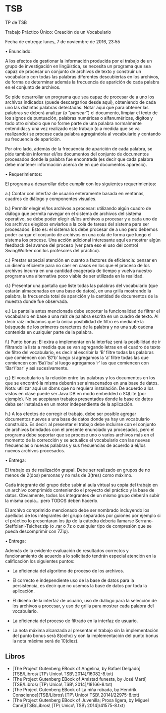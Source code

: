 # TSB
TP de TSB

Trabajo Práctico Único: Creación de un Vocabulario

Fecha de entrega: lunes, 7 de noviembre de 2016, 23:55

•  Enunciado:

A los efectos de gestionar la información producida por el trabajo de un grupo de investigación en lingüística, se necesita un programa que sea capaz de procesar un conjunto de archivos de texto y construir un vocabulario con todas las palabras diferentes descubiertas en los archivos, de forma de determinar además la frecuencia de aparición de cada palabra en el conjunto de archivos.

Se pide desarrollar un programa que sea capaz de procesar de a uno los archivos indicados (puede descargarlos desde aquí), obteniendo de cada uno las distintas palabras detectadas. Notar aquí que para obtener las palabras se deberá analizar (o "parsear") el documento, limpiar el texto de los signos de puntuación, palabras numéricas o alfanuméricas, dígitos y todo otro símbolo que no forme parte de una palabra normalmente entendida; y una vez realizado este trabajo (o a medida que se va realizando) se procese cada palabra agregándola al vocabulario y contando su frecuencia de aparición.

Por otro lado, además de la frecuencia de aparición de cada palabra, se pide también informar el/los documentos del conjunto de documentos procesados donde la palabra fue encontrada (es decir que cada palabra debe mantener información acerca de en qué documentos apareció).

•  Requerimientos:

El programa a desarrollar debe cumplir con los siguientes requerimientos:

a.)     Contar con interfaz de usuario enteramente basada en ventanas, cuadros de diálogo y componentes visuales.

b.)     Permitir elegir el/los archivos a procesar: utilizando algún cuadro de diálogo que permita navegar en el sistema de archivos del sistema operativo, se debe poder elegir el/los archivos a procesar y a cada uno de los archivos elegidos enviarlos a la cola de tareas del sistema para ser procesados. Esto es:  el sistema los debe procesar de a uno pero debemos poder cargar el conjunto de archivos en una cola de forma que luego el sistema los procese. Una acción adicional interesante aquí es mostrar algún feedback del avance del proceso (ver para eso el uso del control SwingWorker con los profesores del práctico).

c.)      Prestar especial atención en cuanto a factores de eficiencia:  pensar en un diseño eficiente para no caer en casos en los que el proceso de los archivos incurra en una cantidad exagerada de tiempo y vuelva nuestro programa una alternativa poco viable de ser utilizada en la realidad.

d.)     Presentar una pantalla que liste todas las palabras del vocabulario (que estarán almacenadas en una base de datos), en una grilla mostrando la palabra, la frecuencia total de aparición y la cantidad de documentos de la muestra donde fue observada.

e.)     La pantalla antes mencionada debe soportar la funcionalidad de filtrar el vocabulario en base a una raíz de palabra escrita en un cuadro de texto. Al decir raíz indicamos que la única posibilidad de filtro es mediante la búsqueda de los primeros caracteres de la palabra y no una sub cadena contenida en cualquier parte de la palabra.

f.)      Punto bonus: El extra a implementar en la interfaz será la posibilidad de ir filtrando la lista a medida que se van agregando letras en el cuadro de texto de filtro del vocabulario, es decir al escribir la ‘B’ filtre todas las palabras que comiencen con ‘B’/’b’ luego si agregamos la ‘a’ filtre todas las que comiencen con ‘Ba’/’ba’ si luego agregamos ‘r’ las que comiencen con ‘Bar’/’bar’ y así sucesivamente.

g.)     El vocabulario y la relación entre las palabras y los documentos en los que se encontró la misma deberán ser almacenados en una base de datos.  Nota: utilizar aquí un dbms que no requiera instalación. De acuerdo a los vistos en clase puede ser Java DB en modo embedded o SQLite (por ejemplo). No se aceptaran trabajos presentados donde la base de datos deba ser instalada en un motor independiente de la aplicación.

h.)     A los efectos de corregir el trabajo, debe ser posible agregar documentos nuevos a una base de datos donde ya hay un vocabulario construido. Es decir: al presentar el trabajo debe incluirse con el conjunto de archivos brindados con el presente enunciado ya procesados,  pero el programa debe soportar que se procese uno o varios archivos más en el momento de la corrección y se actualice el vocabulario con las nuevas frecuencias o nuevas palabras y sus frecuencias de acuerdo a el/los nuevos archivos procesados.

•  Entrega:

El trabajo es de realización grupal. Debe ser realizado en grupos de no menos de 2(dos) personas y no más de 3(tres) como máximo.

Cada integrante del grupo debe subir al aula virtual su copia del trabajo en un archivo comprimido conteniendo el proyecto del práctico y la base de datos. Obviamente, todos los integrantes de un mismo grupo deberán subir la misma copia… pero TODOS deben hacerlo.

El archivo comprimido mencionado debe ser nombrado incluyendo los apellidos de los integrantes del grupo separados por guiones por ejemplo si el práctico lo presentaran los jtp de la cátedra debería llamarse Serrano-Steffolani-Teicher.zip (o .rar o 7z o cualquier tipo de compresión que se pueda descomprimir con 7Zip).

•  Entrega:

Además de la evidente evaluación de resultados correctos y funcionamiento de acuerdo a lo solicitado tendrán especial atención en la calificación los siguientes puntos:

-   La eficiencia del algoritmo de proceso de los archivos.

-   El correcto e independiente uso de la base de datos para la persistencia, es decir que no usemos la base de datos por toda la aplicación.

-   El diseño de la interfaz de usuario, uso de diálogo para la selección de los archivos a procesar, y uso de grilla para mostrar cada palabra del vocabulario.

-   La eficiencia del proceso de filtrado en la interfaz de usuario.

-   La nota máxima alcanzada al presentar el trabajo sin la implementación del punto bonus será 8(ocho) y con la implementación del punto bonus la nota máxima  será de 10(diez).

## Libros

* [The Project Gutenberg EBook of Angelina, by Rafael Delgado](TSB/Libros\ \[TP\ Unico\ TSB\ 2014\]/16082-8.txt)
* [The Project Gutenberg EBook of Amistad funesta, by José Martí](TSB/Libros\ \[TP\ Unico\ TSB\ 2014\]/18166-8.txt)
* [The Project Gutenberg EBook of La niña robada, by Hendrik Conscience](TSB/Libros\ \[TP\ Unico\ TSB\ 2014\]/22975-8.txt)
* [The Project Gutenberg EBook of Juvenilla; Prosa ligera, by Miguel Cané](TSB/Libros\ \[TP\ Unico\ TSB\ 2014\]/41575-8.txt)
